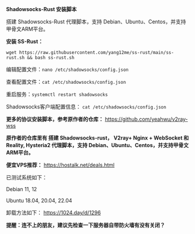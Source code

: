 **Shadowsocks-Rust 安装脚本**

搭建 Shadowsocks-Rust 代理脚本，支持 Debian、Ubuntu、Centos，并支持甲骨文ARM平台。


**安装 SS-Rust：**

```
wget https://raw.githubusercontent.com/yang12me/ss-rust/main/ss-rust.sh && bash ss-rust.sh
```

编辑配置文件：`nano /etc/shadowsocks/config.json`

查看配置文件：`cat /etc/shadowsocks/config.json`

重启服务：`systemctl restart shadowsocks`

Shadowsocks客户端配置信息：
`cat /etc/shadowsocks/config.json`

**更多的协议安装脚本，参考原作者的仓库：**
https://github.com/yeahwu/v2ray-wss


**原作者的仓库里有 搭建 Shadowsocks-rust， V2ray+ Nginx + WebSocket 和 Reality, Hysteria2 代理脚本，支持 Debian、Ubuntu、Centos，并支持甲骨文ARM平台。**


**便宜VPS推荐：** https://hostalk.net/deals.html


已测试系统如下：

Debian 11, 12

Ubuntu 18.04, 20.04, 22.04


卸载方法如下：
https://1024.day/d/1296

**提醒：连不上的朋友，建议先检查一下服务器自带防火墙有没有关闭？**
